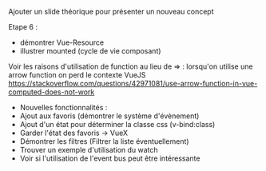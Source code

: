 Ajouter un slide théorique pour présenter un nouveau concept

Etape 6 : 
- démontrer Vue-Resource
- illustrer mounted (cycle de vie composant)

Voir les raisons d'utilisation de function au lieu de => : lorsqu'on utilise une arrow function on perd le contexte VueJS
https://stackoverflow.com/questions/42971081/use-arrow-function-in-vue-computed-does-not-work


- Nouvelles fonctionnalités :
- Ajout aux favoris (démontrer le système d'évènement)
- Ajout d'un état pour déterminer la classe css (v-bind:class)
- Garder l'état des favoris -> VueX
- Démontrer les filtres (Filtrer la liste éventuellement)
- Trouver un exemple d'utilisation du watch
- Voir si l'utilisation de l'event bus peut être intéressante
